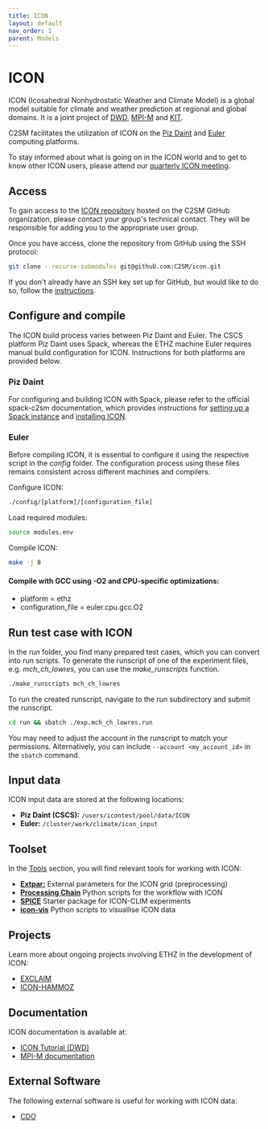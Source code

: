 ```yaml
---
title: ICON
layout: default
nav_order: 1
parent: Models
---
```


# ICON
ICON (Icosahedral Nonhydrostatic Weather and Climate Model) is a global model suitable for climate and weather prediction at regional and global domains.
It is a joint project of [DWD](https://www.dwd.de/DE/Home/home_node.html), [MPI-M](https://mpimet.mpg.de/startseite) and [KIT](https://www.kit.edu/).

C2SM facilitates the utilization of ICON on the [Piz Daint](https://www.cscs.ch/computers/piz-daint) and [Euler](https://scicomp.ethz.ch/wiki/Euler) computing platforms.

To stay informed about what is going on in the ICON world and to get to know other ICON users, please attend our [quarterly ICON meeting](https://c2sm.github.io/events/icon_meeting.html).


## Access
To gain access to the [ICON repository](https://github.com/C2SM/icon) hosted on the C2SM GitHub organization, please contact your group's technical contact. They will be responsible for adding you to the appropriate user group. 

 Once you have access, clone the repository from GitHub using the SSH protocol:

  ```bash
  git clone --recurse-submodules git@github.com:C2SM/icon.git
  ```
  If you don't already have an SSH key set up for GitHub, but would like to do so, follow the [instructions](https://docs.github.com/en/authentication/connecting-to-github-with-ssh/generating-a-new-ssh-key-and-adding-it-to-the-ssh-agent).
    
## Configure and compile
The ICON build process varies between Piz Daint and Euler. The CSCS platform Piz Daint uses Spack, whereas the ETHZ machine Euler requires manual build configuration for ICON. Instructions for both platforms are provided below.

### Piz Daint
For configuring and building ICON with Spack, please refer to the official spack-c2sm documentation, which provides instructions for [setting up a Spack instance](https://c2sm.github.io/spack-c2sm/latest/QuickStart.html#at-cscs-daint-tsa-balfrin) and [installing ICON](https://c2sm.github.io/spack-c2sm/latest/QuickStart.html#icon).

### Euler
Before compiling ICON, it is essential to configure it using the respective script in the *config* folder. The configuration process using these files remains consistent across different machines and compilers.

Configure ICON:
```bash
./config/[platform]/[configuration_file]
```
Load required modules:
```bash
source modules.env
```
Compile ICON:
```bash
make -j 8
```

#### Compile with GCC using -O2 and CPU-specific optimizations:
- platform = ethz
- configuration_file = euler.cpu.gcc.O2


## Run test case with ICON
In the *run* folder, you find many prepared test cases, which you can convert into run scripts. To generate the runscript of one of the experiment files, e.g. *mch_ch_lowres*, you can use the *make_runscripts* function.

```bash
./make_runscripts mch_ch_lowres
```

To run the created runscript, navigate to the *run* subdirectory and submit the runscript.

```bash
cd run && sbatch ./exp.mch_ch_lowres.run
```
You may need to adjust the account in the runscript to match your permissions. Alternatively, you can include `--account <my_account_id>` in the `sbatch` command.

## Input data
ICON input data are stored at the following locations:
- **Piz Daint (CSCS):** `/users/icontest/pool/data/ICON`
- **Euler:** `/cluster/work/climate/icon_input`


## Toolset
In the [Tools](https://c2sm.github.io/tools) section, you will find relevant tools for working with ICON:
* [**Extpar:**](https://c2sm.github.io/tools/extpar.html) External parameters for the ICON grid (preprocessing)
* [**Processing Chain**](https://c2sm.github.io/tools/processing_chain.html) Python scripts for the workflow with ICON
* [**SPICE**](https://c2sm.github.io/tools/spice.html) Starter package for ICON-CLIM experiments
* [**icon-vis**](https://c2sm.github.io/tools/icon-vis.html) Python scripts to visuallise ICON data

## Projects
Learn more about ongoing projects involving ETHZ in the development of ICON:
  * [EXCLAIM](https://exclaim.ethz.ch/) 
  * [ICON-HAMMOZ](https://redmine.hammoz.ethz.ch/projects/icon-hammoz)

## Documentation
ICON documentation is available at:
   * [ICON Tutorial (DWD)](https://www.dwd.de/EN/ourservices/nwv_icon_tutorial/nwv_icon_tutorial_en.html)
   * [MPI-M documentation](https://code.mpimet.mpg.de/projects/iconpublic/wiki/Documentation)
     
## External Software
The following external software is useful for working with ICON data:
   * [CDO](https://code.zmaw.de/projects/cdo)
